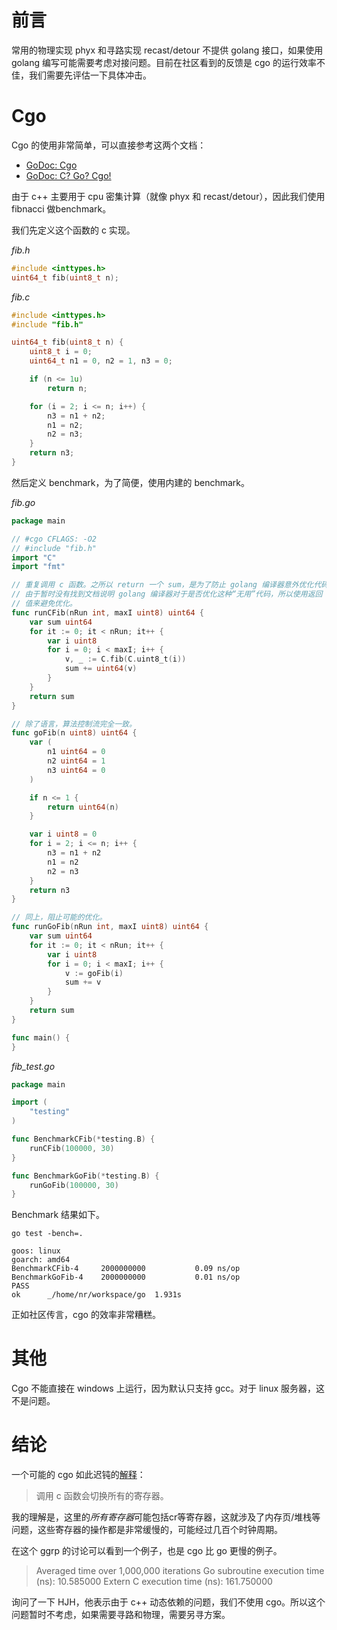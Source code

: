 
# 前言

常用的物理实现 phyx 和寻路实现 recast/detour 不提供 golang 接口，如果使用 golang 编写可能需要考虑对接问题。目前在社区看到的反馈是 cgo 的运行效率不佳，我们需要先评估一下具体冲击。

# Cgo

Cgo 的使用非常简单，可以直接参考这两个文档：
- [GoDoc: Cgo](https://golang.org/cmd/cgo/)
- [GoDoc: C? Go? Cgo!](https://blog.golang.org/c-go-cgo)

由于 c++ 主要用于 cpu 密集计算（就像 phyx 和 recast/detour），因此我们使用 fibnacci 做benchmark。

我们先定义这个函数的 c 实现。

*fib.h*
```c
#include <inttypes.h>
uint64_t fib(uint8_t n);
```

*fib.c*
```c
#include <inttypes.h>
#include "fib.h"

uint64_t fib(uint8_t n) {
	uint8_t i = 0;
	uint64_t n1 = 0, n2 = 1, n3 = 0;

	if (n <= 1u)
		return n;

	for (i = 2; i <= n; i++) {
		n3 = n1 + n2;
		n1 = n2;
		n2 = n3;
	}
	return n3;
}
```

然后定义 benchmark，为了简便，使用内建的 benchmark。

*fib.go*
```go
package main

// #cgo CFLAGS: -O2
// #include "fib.h"
import "C"
import "fmt"

// 重复调用 c 函数。之所以 return 一个 sum，是为了防止 golang 编译器意外优化代码。
// 由于暂时没有找到文档说明 golang 编译器对于是否优化这种“无用”代码，所以使用返回
// 值来避免优化。
func runCFib(nRun int, maxI uint8) uint64 {
	var sum uint64
	for it := 0; it < nRun; it++ {
		var i uint8
		for i = 0; i < maxI; i++ {
			v, _ := C.fib(C.uint8_t(i))
			sum += uint64(v)
		}
	}
	return sum
}

// 除了语言，算法控制流完全一致。
func goFib(n uint8) uint64 {
	var (
		n1 uint64 = 0
		n2 uint64 = 1
		n3 uint64 = 0
	)

	if n <= 1 {
		return uint64(n)
	}

	var i uint8 = 0
	for i = 2; i <= n; i++ {
		n3 = n1 + n2
		n1 = n2
		n2 = n3
	}
	return n3
}

// 同上，阻止可能的优化。
func runGoFib(nRun int, maxI uint8) uint64 {
	var sum uint64
	for it := 0; it < nRun; it++ {
		var i uint8
		for i = 0; i < maxI; i++ {
			v := goFib(i)
			sum += v
		}
	}
	return sum
}

func main() {
}
```

*fib_test.go*
```go
package main

import (
	"testing"
)

func BenchmarkCFib(*testing.B) {
	runCFib(100000, 30)
}

func BenchmarkGoFib(*testing.B) {
	runGoFib(100000, 30)
}
```

Benchmark 结果如下。
```
go test -bench=.

goos: linux
goarch: amd64
BenchmarkCFib-4    	2000000000	         0.09 ns/op
BenchmarkGoFib-4   	2000000000	         0.01 ns/op
PASS
ok  	_/home/nr/workspace/go	1.931s
```
正如社区传言，cgo 的效率非常糟糕。

# 其他

Cgo 不能直接在 windows 上运行，因为默认只支持 gcc。对于 linux 服务器，这不是问题。

# 结论

一个可能的 cgo 如此迟钝的[解释](https://groups.google.com/forum/#!topic/golang-nuts/RTtMsgZi88Q)：
> 调用 c 函数会切换所有的寄存器。

我的理解是，这里的*所有寄存器*可能包括cr等寄存器，这就涉及了内存页/堆栈等问题，这些寄存器的操作都是非常缓慢的，可能经过几百个时钟周期。

在这个 ggrp 的讨论可以看到一个例子，也是 cgo 比 go 更慢的例子。
>Averaged time over 1,000,000 iterations
Go subroutine execution time (ns): 10.585000
Extern C execution time (ns): 161.750000 

询问了一下 HJH，他表示由于 c++ 动态依赖的问题，我们不使用 cgo。所以这个问题暂时不考虑，如果需要寻路和物理，需要另寻方案。
